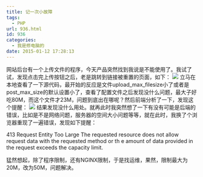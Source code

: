 ```yaml
---
title: 记一次小故障
tags:
  - PHP
url: 936.html
id: 936
categories:
  - 我是修电脑的
date: 2015-01-12 17:28:13
---
```


网站后台有一个上传文件的程序，今天产品突然找到我说是不能使用了。我试了试，发现点击完上传按钮之后，老是跳转到链接被重置的页面，如下： ![](http://blog102no.qiniudn.com/20150112171012.png) 立马在本地查看了一下源代码，最开始的反应是文件upload\_max\_filesize小了或者是post\_max\_size的默认设置小了，查看了配置文件之后发现没什么问题，最大子好吃80M，而这个文件才23M，问题到底出在哪呢？然后前端分析了一下，发现这个提醒： ![](http://blog102no.qiniudn.com/1.png) 结果发现没什么用处。就再此时我突然想了一下有没有可能是后端的错误，比如是不是网络问题，服务器的空间大小问题等等，就在此时，我换了个浏览器重现了一遍错误，发现如下提醒：

413 Request Entity Too Large
The requested resource does not allow request data with the requested method or th
e amount of data provided in the request exceeds the capacity limit.

猛然想起，除了程序限制，还有NGINX限制，于是找运维，果然，限制最大为20M，改为50M，问题解决。
